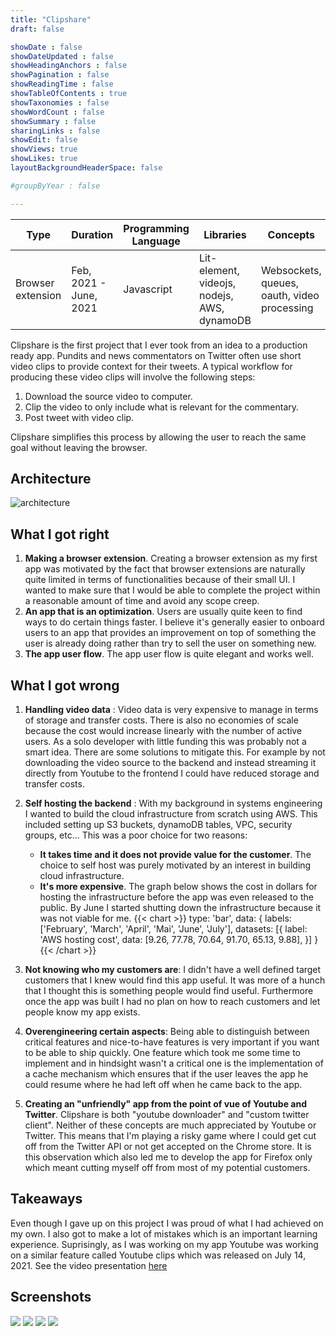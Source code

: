 ```yaml
---
title: "Clipshare"
draft: false

showDate : false
showDateUpdated : false
showHeadingAnchors : false
showPagination : false
showReadingTime : false
showTableOfContents : true
showTaxonomies : false 
showWordCount : false
showSummary : false
sharingLinks : false
showEdit: false
showViews: true
showLikes: true
layoutBackgroundHeaderSpace: false

#groupByYear : false

---
```

<table class="p-4 rounded-md drop-shadow-md dark:bg-blue-900 bg-blue-100">
  <thead>
    <tr>
      <th class="px-4">Type</th>
      <th>Duration</th>
      <th>Programming Language</th>
      <th>Libraries</th>
      <th>Concepts</th>
    </tr>
  </thead>
  <tbody>
    <tr>
      <td class="p-4">Browser extension</td>
      <td>Feb, 2021 - June, 2021</td>
      <td>Javascript</td>
      <td>Lit-element, videojs, nodejs, AWS, dynamoDB</td>
      <td>Websockets, queues, oauth, video processing</td>
    </tr>
  </tbody>
</table>

Clipshare is the first project that I ever took from an idea to a production ready app. Pundits and news commentators
on Twitter often use short video clips to provide context for their tweets. A typical workflow for producing
these video clips will involve the following steps:

1. Download the source video to computer.
2. Clip the video to only include what is relevant for the commentary.
3. Post tweet with video clip.

Clipshare simplifies this process by allowing the user to reach the same goal without leaving the browser.


## Architecture

![architecture](/img/arch-clipshare.png)

## What I got right

1. **Making a browser extension**. Creating a browser extension as my first app was motivated by the fact 
that browser extensions are naturally quite limited in terms of functionalities because of their small UI. 
I wanted to make sure that I would be able to complete the project within a reasonable amount of time and avoid any scope creep.
2. **An app that is an optimization**. Users are usually quite keen to find ways to do certain things faster.
I believe it's generally easier to onboard users to an app that provides an improvement on top of something
the user is already doing rather than try to sell the user on something new.
3. **The app user flow**. The app user flow is quite elegant and works well.

## What I got wrong

1. **Handling video data** : Video data is very expensive to manage in terms of storage and transfer costs.
There is also no economies of scale because the cost would increase linearly with the number of active users.
As a solo developer with little funding this was probably not a smart idea. There are some solutions to mitigate this.
For example by not downloading the video source to the backend and instead streaming it directly from Youtube to the frontend
I could have reduced storage and transfer costs.  
2. **Self hosting the backend** : With my background in systems engineering I wanted to build the cloud infrastructure
from scratch using AWS. This included setting up S3 buckets, dynamoDB tables, VPC, security groups, etc...
This was a poor choice for two reasons:
    -  **It takes time and it does not provide value for the customer**. The choice to self host was purely motivated 
    by an interest in building cloud infrastructure.
    - **It's more expensive**. The graph below shows the cost in dollars for hosting the infrastructure before the app was
    even released to the public. By June I started shutting down the infrastructure because it was not viable for me.
{{< chart >}}
type: 'bar',
data: {
  labels: ['February', 'March', 'April', 'Mai', 'June', 'July'],
  datasets: [{
    label: 'AWS hosting cost',
    data: [9.26, 77.78, 70.64, 91.70, 65.13, 9.88],
  }]
}
{{< /chart >}}

3. **Not knowing who my customers are**: I didn't have a well defined target customers that I knew would find this app useful.
It was more of a hunch that I thought this is something people would find useful. Furthermore once the app was built I had no plan
on how to reach customers and let people know my app exists.
4. **Overengineering certain aspects**: Being able to distinguish between critical features and nice-to-have features is
very important if you want to be able to ship quickly. One feature which took me some time to implement and in hindsight
wasn't a critical one is the implementation of a cache mechanism which ensures that if the user leaves the app he could 
resume where he had left off when he came back to the app.
5. **Creating an "unfriendly" app from the point of vue of Youtube and Twitter**. Clipshare is both "youtube downloader" 
and "custom twitter client". Neither of these concepts are much appreciated by Youtube or Twitter.
This means that I'm playing a risky game where I could get cut off from the Twitter API or not get accepted on the Chrome
store. It is this observation which also led me to develop the app for Firefox only which meant cutting myself off 
from most of my potential customers.

## Takeaways

Even though I gave up on this project I was proud of what I had achieved on my own. I also got to make a lot of mistakes 
which is an important learning experience. Suprisingly, as I was working on my app Youtube was working on a similar feature 
called Youtube clips which was released on July 14, 2021. See the video presentation [here](https://www.youtube.com/watch?v=A63imEmP_-I)

## Screenshots
<div class="flex flex-row gap-4 flex-wrap">
  <img class="h-64" src="start_editing.png" />
  <img class="h-64" src="finish_editing.png" />
  <img class="h-64" src="send_tweet.png" />
  <img class="h-64" src="tweet_send.png" />
</div>
